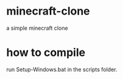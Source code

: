 # minecraft-clone
a simple minecraft clone

# how to compile

run Setup-Windows.bat in the scripts folder.